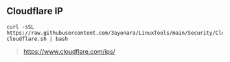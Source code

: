 ## Cloudflare IP

```
curl -sSL https://raw.githubusercontent.com/3ayonara/LinuxTools/main/Security/CloudFlare/nftables-cloudflare.sh | bash
```

> https://www.cloudflare.com/ips/
